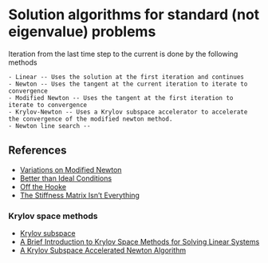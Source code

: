 # Solution algorithms for standard (not eigenvalue) problems


Iteration from the last time step to the current is done by the following methods

    - Linear -- Uses the solution at the first iteration and continues
    - Newton -- Uses the tangent at the current iteration to iterate to convergence
    - Modified Newton -- Uses the tangent at the first iteration to iterate to convergence
	- Krylov-Newton -- Uses a Krylov subspace accelerator to accelerate the convergence of the modified newton method.
	- Newton line search --

## References

- [Variations on Modified Newton](https://portwooddigital.com/2020/11/06/modified-newton/)
- [Better than Ideal Conditions](https://portwooddigital.com/2020/02/08/better-than-ideal-conditions/)
- [Off the Hooke](https://portwooddigital.com/2021/07/15/off-the-hooke/)
- [The Stiffness Matrix Isn’t Everything](https://portwooddigital.com/2022/01/09/the-stiffness-matrix-isnt-everything/)
### Krylov space methods
- [Krylov subspace](https://en.wikipedia.org/wiki/Krylov_subspace)
- [A Brief Introduction to Krylov Space Methods for Solving Linear Systems](https://people.math.ethz.ch/~mhg/pub/biksm.pdf)
- [A Krylov Subspace Accelerated Newton Algorithm](https://citeseerx.ist.psu.edu/document?repid=rep1&type=pdf&doi=49d46f2df3420b3689212a24ce7e09f609e4a26b)
